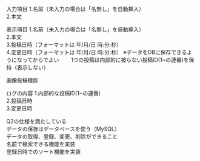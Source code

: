 入力項目
1.名前（未入力の場合は「名無し」を自動挿入）  
2.本文  

表示項目
1.名前（未入力の場合は「名無し」を自動挿入）  
2.本文  
3.投稿日時（フォーマットは 年/月/日 時:分:秒）  
4.変更日時（フォーマットは 年/月/日 時:分:秒）
  ※データをDBに保存できるようになってからでよい　　
1つの投稿は内部的に被らない投稿ID(1~の連番)を保持（表示しない）  

画像投稿機能  

ログの内容
1.内部的な投稿ID(1~の連番)  
2.投稿日時    
3.変更日時 

Q2の仕様を満たしている  
データの保存はデータベースを使う（MySQL）   
データの取得、登録、変更、削除ができること  
名前で検索できる機能を実装  
登録日時でのソート機能を実装 
